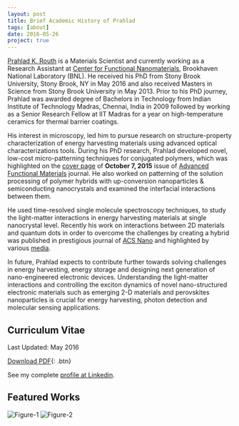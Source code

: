```yaml
---
layout: post
title: Brief Academic History of Prahlad
tags: [about]
date: 2016-05-26
project: true
---
```

    


[Prahlad K. Routh](http://www.prahlad.xyz) is a Materials Scientist and currently working as a Research Assistant at [Center for Functional Nanomaterials](http://www.bnl.gov/cfn/), Brookhaven National Laboratory (BNL). He received his PhD from Stony Brook University, Stony Brook, NY in May 2016 and also received Masters in Science from Stony Brook University in May 2013. Prior to his PhD journey, Prahlad was awarded degree of Bachelors in Technology from Indian Institute of Technology Madras, Chennai, India in 2009 followed by working as a Senior Research Fellow at IIT Madras for a year on high-temperature ceramics for thermal barrier coatings.

His interest in microscopy, led him to pursue research on structure-property characterization of energy harvesting materials using advanced optical characterizations tools. During his PhD research, Prahlad developed novel, low-cost micro-patterning techniques for conjugated polymers, which was highlighted on the [cover page](http://doi.org/10.1002/adfm.201570244) of **October 7, 2015**  issue of [Advanced Functional Materials](http://doi.org/10.1002/adfm.201502463) journal. He also worked on patterning of the solution processing of polymer hybrids with up-conversion nanoparticles & semiconducting nanocrystals and examined the interfacial interactions between them. 

He used time-resolved single molecule spectroscopy techniques, to study the light-matter interactions in energy harvesting materials at single nanocrystal level. Recently his work on interactions between 2D materials and quantum dots in order to overcome the challenges by creating a hybrid was published in prestigious journal of [ACS Nano](http://doi.org/10.1021/acsnano.6b01538) and highlighted by various [media](https://www.bnl.gov/newsroom/news.php?a=11829). 

In future, Prahlad expects to contribute further  towards solving challenges in energy harvesting, energy storage and designing next generation of nano-engineered electronic devices. Understanding  the light-matter interactions and controlling the exciton dynamics of novel nano-structured electronic materials such as emerging 2-D materials and perovskites nanoparticles is crucial for energy harvesting, photon detection and molecular sensing applications.
 



## Curriculum Vitae

Last Updated: May 2016

      
[Download PDF][CV]{: .btn}

[CV]:{{site.url}}/Downloads/CV_PKR.pdf

See my complete [profile at Linkedin](http://www.linkedin.com/in/prouth).

## Featured Works

![Figure-1]({{site.url}}/Downloads/adfm.png)
![Figure-2]({{site.url}}/Downloads/chemcomm.png)



